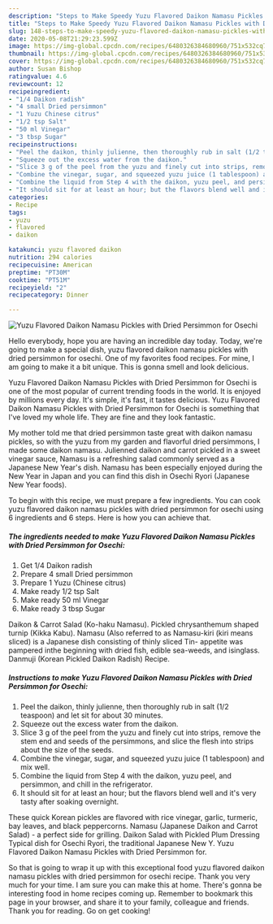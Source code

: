 ```yaml
---
description: "Steps to Make Speedy Yuzu Flavored Daikon Namasu Pickles with Dried Persimmon for Osechi"
title: "Steps to Make Speedy Yuzu Flavored Daikon Namasu Pickles with Dried Persimmon for Osechi"
slug: 148-steps-to-make-speedy-yuzu-flavored-daikon-namasu-pickles-with-dried-persimmon-for-osechi
date: 2020-05-08T21:29:23.599Z
image: https://img-global.cpcdn.com/recipes/6480326384680960/751x532cq70/yuzu-flavored-daikon-namasu-pickles-with-dried-persimmon-for-osechi-recipe-main-photo.jpg
thumbnail: https://img-global.cpcdn.com/recipes/6480326384680960/751x532cq70/yuzu-flavored-daikon-namasu-pickles-with-dried-persimmon-for-osechi-recipe-main-photo.jpg
cover: https://img-global.cpcdn.com/recipes/6480326384680960/751x532cq70/yuzu-flavored-daikon-namasu-pickles-with-dried-persimmon-for-osechi-recipe-main-photo.jpg
author: Susan Bishop
ratingvalue: 4.6
reviewcount: 12
recipeingredient:
- "1/4 Daikon radish"
- "4 small Dried persimmon"
- "1 Yuzu Chinese citrus"
- "1/2 tsp Salt"
- "50 ml Vinegar"
- "3 tbsp Sugar"
recipeinstructions:
- "Peel the daikon, thinly julienne, then thoroughly rub in salt (1/2 teaspoon) and let sit for about 30 minutes."
- "Squeeze out the excess water from the daikon."
- "Slice 3 g of the peel from the yuzu and finely cut into strips, remove the stem end and seeds of the persimmons, and slice the flesh into strips about the size of the seeds."
- "Combine the vinegar, sugar, and squeezed yuzu juice (1 tablespoon) and mix well."
- "Combine the liquid from Step 4 with the daikon, yuzu peel, and persimmon, and chill in the refrigerator."
- "It should sit for at least an hour; but the flavors blend well and it&#39;s very tasty after soaking overnight."
categories:
- Recipe
tags:
- yuzu
- flavored
- daikon

katakunci: yuzu flavored daikon 
nutrition: 294 calories
recipecuisine: American
preptime: "PT30M"
cooktime: "PT51M"
recipeyield: "2"
recipecategory: Dinner

---
```



![Yuzu Flavored Daikon Namasu Pickles with Dried Persimmon for Osechi](https://img-global.cpcdn.com/recipes/6480326384680960/751x532cq70/yuzu-flavored-daikon-namasu-pickles-with-dried-persimmon-for-osechi-recipe-main-photo.jpg)

Hello everybody, hope you are having an incredible day today. Today, we're going to make a special dish, yuzu flavored daikon namasu pickles with dried persimmon for osechi. One of my favorites food recipes. For mine, I am going to make it a bit unique. This is gonna smell and look delicious.

Yuzu Flavored Daikon Namasu Pickles with Dried Persimmon for Osechi is one of the most popular of current trending foods in the world. It is enjoyed by millions every day. It's simple, it's fast, it tastes delicious. Yuzu Flavored Daikon Namasu Pickles with Dried Persimmon for Osechi is something that I've loved my whole life. They are fine and they look fantastic.

My mother told me that dried persimmon taste great with daikon namasu pickles, so with the yuzu from my garden and flavorful dried persimmons, I made some daikon namasu. Julienned daikon and carrot pickled in a sweet vinegar sauce, Namasu is a refreshing salad commonly served as a Japanese New Year&#39;s dish. Namasu has been especially enjoyed during the New Year in Japan and you can find this dish in Osechi Ryori (Japanese New Year foods).


To begin with this recipe, we must prepare a few ingredients. You can cook yuzu flavored daikon namasu pickles with dried persimmon for osechi using 6 ingredients and 6 steps. Here is how you can achieve that.

<!--inarticleads1-->

##### The ingredients needed to make Yuzu Flavored Daikon Namasu Pickles with Dried Persimmon for Osechi:

1. Get 1/4 Daikon radish
1. Prepare 4 small Dried persimmon
1. Prepare 1 Yuzu (Chinese citrus)
1. Make ready 1/2 tsp Salt
1. Make ready 50 ml Vinegar
1. Make ready 3 tbsp Sugar


Daikon &amp; Carrot Salad (Ko-haku Namasu). Pickled chrysanthemum shaped turnip (Kikka Kabu). Namasu (Also referred to as Namasu-kiri (kiri means sliced) is a Japanese dish consisting of thinly sliced Tin- appetite was pampered inthe beginning with dried fish, edible sea-weeds, and isinglass. Danmuji (Korean Pickled Daikon Radish) Recipe. 

<!--inarticleads2-->

##### Instructions to make Yuzu Flavored Daikon Namasu Pickles with Dried Persimmon for Osechi:

1. Peel the daikon, thinly julienne, then thoroughly rub in salt (1/2 teaspoon) and let sit for about 30 minutes.
1. Squeeze out the excess water from the daikon.
1. Slice 3 g of the peel from the yuzu and finely cut into strips, remove the stem end and seeds of the persimmons, and slice the flesh into strips about the size of the seeds.
1. Combine the vinegar, sugar, and squeezed yuzu juice (1 tablespoon) and mix well.
1. Combine the liquid from Step 4 with the daikon, yuzu peel, and persimmon, and chill in the refrigerator.
1. It should sit for at least an hour; but the flavors blend well and it&#39;s very tasty after soaking overnight.


These quick Korean pickles are flavored with rice vinegar, garlic, turmeric, bay leaves, and black peppercorns. Namasu (Japanese Daikon and Carrot Salad) - a perfect side for grilling. Daikon Salad with Pickled Plum Dressing Typical dish for Osechi Ryori, the traditional Japanese New Y. Yuzu Flavored Daikon Namasu Pickles with Dried Persimmon for. 

So that is going to wrap it up with this exceptional food yuzu flavored daikon namasu pickles with dried persimmon for osechi recipe. Thank you very much for your time. I am sure you can make this at home. There's gonna be interesting food in home recipes coming up. Remember to bookmark this page in your browser, and share it to your family, colleague and friends. Thank you for reading. Go on get cooking!
